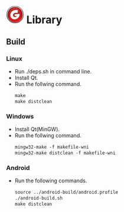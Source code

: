 <img src="img/g.png" width="48" height="48"> Library
===

## Build

### Linux
* Run ./deps.sh in command line.
* Install Qt.
* Run the follwing command.
  ```
  make
  make distclean
  ```

### Windows
* Install Qt(MinGW).
* Run the follwing command.
  ```
  mingw32-make -f makefile-wni
  mingw32-make distclean -f makefile-wni
  ```

### Android
* Run the following commands.
  ```
  source ../android-build/android.profile
  ./android-build.sh
  make distclean
  ```
